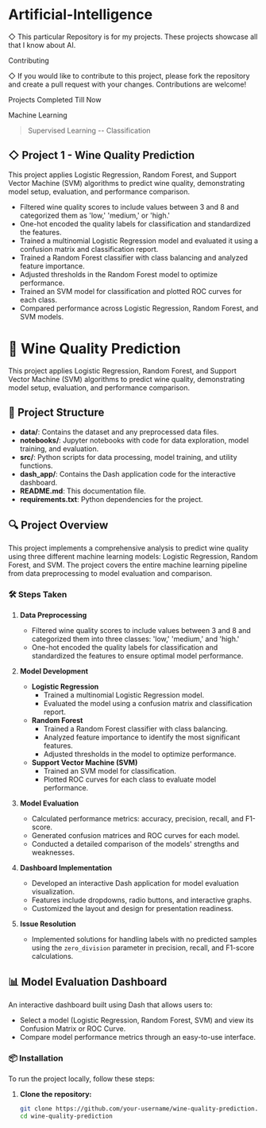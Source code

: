 # Artificial-Intelligence

◇ This particular Repository is for my projects. These projects showcase all that I know about AI.

Contributing

◇ If you would like to contribute to this project, please fork the repository and create a pull request with your changes. Contributions are welcome!

Projects Completed Till Now

Machine Learning 
> Supervised Learning
-- Classification

◇ Project 1 - Wine Quality Prediction
-
This project applies Logistic Regression, Random Forest, and Support Vector Machine (SVM) algorithms to predict wine quality, demonstrating model setup, evaluation, and performance comparison.
- Filtered wine quality scores to include values between 3 and 8 and categorized them as 'low,' 'medium,' or 'high.'
- One-hot encoded the quality labels for classification and standardized the features.
- Trained a multinomial Logistic Regression model and evaluated it using a confusion matrix and classification report.
- Trained a Random Forest classifier with class balancing and analyzed feature importance.
- Adjusted thresholds in the Random Forest model to optimize performance.
- Trained an SVM model for classification and plotted ROC curves for each class.
- Compared performance across Logistic Regression, Random Forest, and SVM models.

# 🍷 Wine Quality Prediction

This project applies Logistic Regression, Random Forest, and Support Vector Machine (SVM) algorithms to predict wine quality, demonstrating model setup, evaluation, and performance comparison.

## 📂 Project Structure

- **data/**: Contains the dataset and any preprocessed data files.
- **notebooks/**: Jupyter notebooks with code for data exploration, model training, and evaluation.
- **src/**: Python scripts for data processing, model training, and utility functions.
- **dash_app/**: Contains the Dash application code for the interactive dashboard.
- **README.md**: This documentation file.
- **requirements.txt**: Python dependencies for the project.

## 🔍 Project Overview

This project implements a comprehensive analysis to predict wine quality using three different machine learning models: Logistic Regression, Random Forest, and SVM. The project covers the entire machine learning pipeline from data preprocessing to model evaluation and comparison.

### 🛠️ Steps Taken

1. **Data Preprocessing**
   - Filtered wine quality scores to include values between 3 and 8 and categorized them into three classes: 'low,' 'medium,' and 'high.'
   - One-hot encoded the quality labels for classification and standardized the features to ensure optimal model performance.

2. **Model Development**
   - **Logistic Regression**
     - Trained a multinomial Logistic Regression model.
     - Evaluated the model using a confusion matrix and classification report.
   - **Random Forest**
     - Trained a Random Forest classifier with class balancing.
     - Analyzed feature importance to identify the most significant features.
     - Adjusted thresholds in the model to optimize performance.
   - **Support Vector Machine (SVM)**
     - Trained an SVM model for classification.
     - Plotted ROC curves for each class to evaluate model performance.

3. **Model Evaluation**
   - Calculated performance metrics: accuracy, precision, recall, and F1-score.
   - Generated confusion matrices and ROC curves for each model.
   - Conducted a detailed comparison of the models' strengths and weaknesses.

4. **Dashboard Implementation**
   - Developed an interactive Dash application for model evaluation visualization.
   - Features include dropdowns, radio buttons, and interactive graphs.
   - Customized the layout and design for presentation readiness.

5. **Issue Resolution**
   - Implemented solutions for handling labels with no predicted samples using the `zero_division` parameter in precision, recall, and F1-score calculations.

## 📊 Model Evaluation Dashboard

An interactive dashboard built using Dash that allows users to:
- Select a model (Logistic Regression, Random Forest, SVM) and view its Confusion Matrix or ROC Curve.
- Compare model performance metrics through an easy-to-use interface.

### 📦 Installation

To run the project locally, follow these steps:

1. **Clone the repository:**
   ```bash
   git clone https://github.com/your-username/wine-quality-prediction.git
   cd wine-quality-prediction
